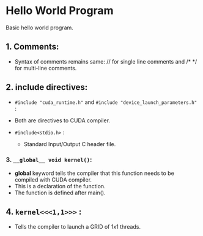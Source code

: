 # Hello World Program
Basic hello world program.



## 1. Comments:
- Syntax of comments remains same: // for single line comments and /* */ for multi-line comments.


## 2. include directives:
 - `#include "cuda_runtime.h"` and `#include "device_launch_parameters.h"` :
  - Both are directives to CUDA compiler.
  
- `#include<stdio.h>` :
  - Standard Input/Output C header file.


### 3. `__global__ void kernel()`:
- __global__ keyword tells the compiler that this function needs to be compiled with CUDA compiler.
- This is a declaration of the function.
- The function is defined after main().


## 4. `kernel<<<1,1>>>` :
- Tells the compiler to launch a GRID of 1x1 threads.
